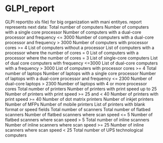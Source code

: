 # GLPI_report
GLPI report(to xls file) for big organization with mani entityes.
report represents next data:
Total number of computers
Number of computers with a single core processor
Number of computers with a dual-core processor and frequency <= 3000
Number of computers with a dual-core processor and frequency > 3000
Number of computers with processor cores >= 4
List of computers without a processor
List of computers with a processor where the number of cores = 0
List of computers with a processor where the number of cores = 3
List of single-core computers
List of dual core computers with frequency <=3000
List of dual-core computers with a frequency > 3000
List of computers with processor cores >= 4
Total number of laptops
Number of laptops with a single core processor
Number of laptops with a dual-core processor and frequency <= 2300
Number of dual-core laptops > 2300
Number of laptops with 4 or more processor cores
Total number of printers
Number of printers with print speed up to 25
Number of printers with print speed >= 25 and < 40
Number of printers with print speed >= 40
Number of dot matrix printers
Number of inkjet printers
Number of MFPs
Number of mobile printers
List of printers with blank format or speed fields
Total number of scanners
Total number of flatbed scanners
Number of flatbed scanners where scan speed <= 5
Number of flatbed scanners where scan speed > 5
Total number of inline scanners
Number of inline scanners where scan speed >= 25
Number of inline scanners where scan speed < 25
Total number of UPS
technological computers


